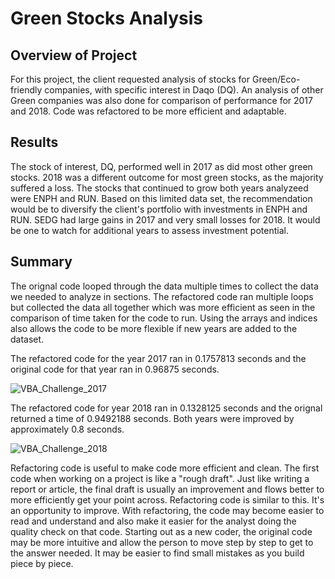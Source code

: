 # Green Stocks Analysis



## Overview of Project

For this project, the client requested analysis of stocks for Green/Eco-friendly companies, with specific interest in Daqo (DQ).  An analysis of other Green companies was also done for comparison of performance for 2017 and 2018. Code was refactored to be more efficient and adaptable.

## Results

The stock of interest, DQ, performed well in 2017 as did most other green stocks.  2018 was a different outcome for most green stocks, as the majority suffered a loss.  The stocks that continued to grow both years analyzeed were ENPH and RUN.  Based on this limited data set, the recommendation would be to diversify the client's portfolio with investments in ENPH and RUN.  SEDG had large gains in 2017 and very small losses for 2018.  It would be one to watch for additional years to assess investment potential.  

## Summary

The orignal code looped through the data multiple times to collect the data we needed to analyze in sections.  The refactored code ran multiple loops but collected the data all together which was more efficient as seen in the comparison of time taken for the code to run. Using the arrays and indices also allows the code to be more flexible if new years are added to the dataset.  

The refactored code for the year 2017 ran in  0.1757813 seconds and the original code for that year ran in 0.96875 seconds.

![VBA_Challenge_2017](Resources%20VBA_Challenge_2017.PNG)

The refactored code for year 2018 ran in 0.1328125 seconds and the orignal returned a time of 0.9492188 seconds.  Both years were improved by approximately 0.8 seconds.

![VBA_Challenge_2018](Resources%20VBA_Challenge_2018.PNG)

Refactoring code is useful to make code more efficient and clean.  The first code when working on a project is like a "rough draft".  Just like writing a report or article, the final draft is usually an improvement and flows better to more efficiently get your point across. Refactoring code is similar to this. It's an opportunity to improve.  With refactoring, the code may become easier to read and understand and also make it easier for the analyst doing the quality check on that code. Starting out as a new coder, the original code may be more intuitive and allow the person to move step by step to get to the answer needed.  It may be easier to find small mistakes as you build piece by piece.




